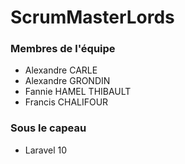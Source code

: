 # ScrumMasterLords

### Membres de l'équipe
- Alexandre CARLE
- Alexandre GRONDIN
- Fannie HAMEL THIBAULT
- Francis CHALIFOUR

### Sous le capeau
- Laravel 10
